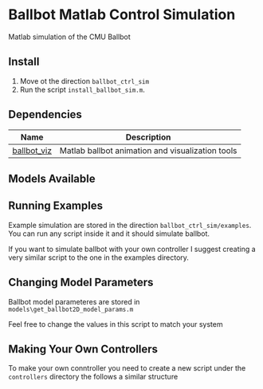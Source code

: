 # Ballbot Matlab Control Simulation
Matlab simulation of the CMU Ballbot

## Install 
1. Move ot the direction `ballbot_ctrl_sim`
2. Run the script `install_ballbot_sim.m`. 

## Dependencies
| Name | Description|
| -------- | -------- |
| [ballbot_viz]()   | Matlab ballbot animation and visualization tools |

## Models Available 

## Running Examples
Example simulation are stored in the direction `ballbot_ctrl_sim/examples`. You can run any script inside it and it should simulate ballbot.

If you want to simulate ballbot with your own controller I suggest creating a very similar script to the one in the examples directory. 

## Changing Model Parameters
Ballbot model parameteres are stored in  `models\get_ballbot2D_model_params.m`

Feel free to change the values in this script to match your system

## Making Your Own Controllers
To make your own conntroller you need to create a new script under the `controllers` directory the follows a similar structure

